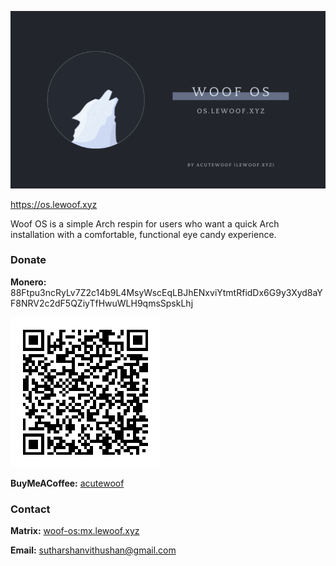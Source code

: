 ![Woof OS](./profile/0.png)

https://os.lewoof.xyz

Woof OS is a simple Arch respin for users who want a quick Arch installation with a comfortable, functional eye candy experience.

### Donate
**Monero:** 88Ftpu3ncRyLv7Z2c14b9L4MsyWscEqLBJhENxviYtmtRfidDx6G9y3Xyd8aYF8NRV2c2dF5QZiyTfHwuWLH9qmsSpskLhj

![Monero](./profile/monero.png)

**BuyMeACoffee:** [acutewoof](https://buymeacoffee.com/acutewoof)

### Contact
**Matrix:** [woof-os:mx.lewoof.xyz](https://matrix.to/#/#woof-os:mx.lewoof.xyz)

**Email:** sutharshanvithushan@gmail.com
